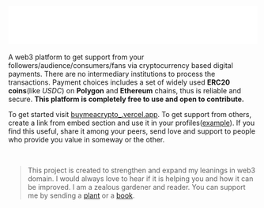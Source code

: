 ![buymeacrypto_](app/public/assets/dark/buymeacrypto_.svg)

A web3 platform to get support from your followers/audience/consumers/fans via cryptocurrency based digital payments. There are no intermediary institutions to process the transactions. Payment choices includes a set of widely used **ERC20 coins**(like *USDC*) on **Polygon** and **Ethereum** chains, thus is reliable and secure. **This platform is completely free to use and open to contribute.**

To get started visit [buymeacrypto_.vercel.app](buymeacrypto_.vercel.app). To get support from others, create a link from embed section and use it in your profiles([example](https://github.com/rg12301)). If you find this useful, share it among your peers, send love and support to people who provide you value in someway or the other.

<br>

> This project is created to strengthen and expand my leanings in web3 domain. I would always love to hear if it is helping you and how it can be improved. I am a zealous gardener and reader. You can support me by sending a [plant](http://buymeacrypto_.vercel.app/?plant=1) or a [book](http://buymeacrypto_.vercel.app/?book=1).
